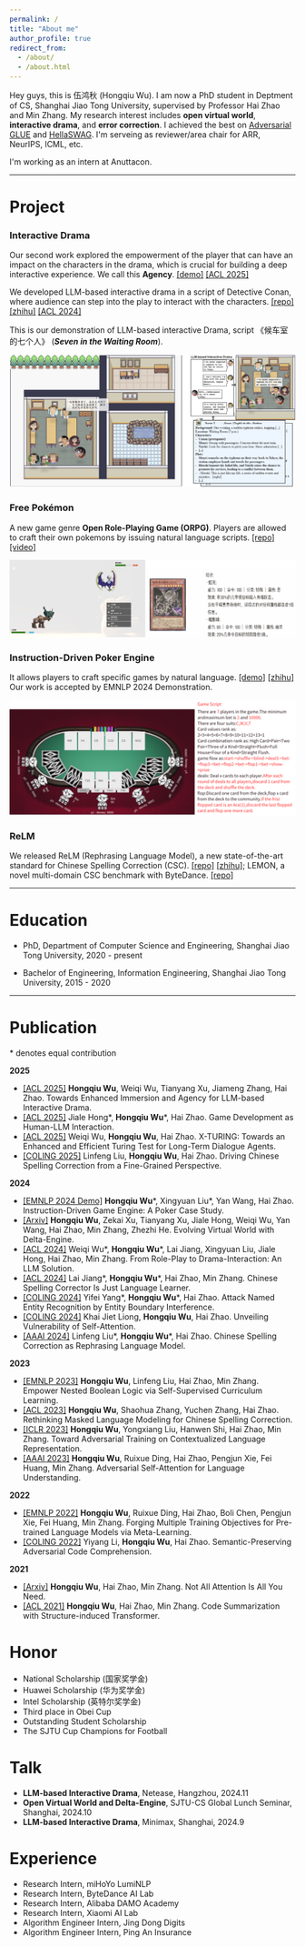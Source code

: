 ```yaml
---
permalink: /
title: "About me"
author_profile: true
redirect_from: 
  - /about/
  - /about.html
---
```


Hey guys, this is 伍鸿秋 (Hongqiu Wu). I am now a PhD student in Deptment of CS, Shanghai Jiao Tong University, supervised by Professor Hai Zhao and Min Zhang.
My research interest includes **open virtual world**, **interactive drama**, and **error correction**. I achieved the best on [Adversarial GLUE](https://adversarialglue.github.io) and [HellaSWAG](https://leaderboard.allenai.org/hellaswag/submissions/public). I'm serveing as reviewer/area chair for ARR, NeurIPS, ICML, etc.

I'm working as an intern at Anuttacon. 

---
# Project

### Interactive Drama

Our second work explored the empowerment of the player that can have an impact on the characters in the drama, which is crucial for building a deep interactive experience. We call this **Agency**. [[demo]](https://www.xiaohongshu.com/explore/67c062c50000000029029ab8?xsec_token=AB72_SeYVn1jO24ady7bgdzLsL8nX4zS4ZwQj0D0F3cQw=&xsec_source=pc_user) [[ACL 2025]](https://arxiv.org/pdf/2502.17878)



We developed LLM-based interactive drama in a script of Detective Conan, where audience can step into the play to interact with the characters. [[repo]](https://github.com/gingasan/interactive-drama) [[zhihu]](https://zhuanlan.zhihu.com/p/698845230) [[ACL 2024]](https://arxiv.org/pdf/2405.14231)



This is our demonstration of LLM-based interactive Drama, script 《候车室的七个人》 (***Seven in the Waiting Room***).

![](drama_conan.png)



### Free Pokémon

A new game genre **Open Role-Playing Game (ORPG)**. Players are allowed to craft their own pokemons by issuing natural language scripts. [[repo]](https://github.com/gingasan/delta-engine/tree/main/delta-pokemon) [[video]](https://www.bilibili.com/video/BV1FtYkehEHF)

![](frpm.png)



### Instruction-Driven Poker Engine

It allows players to craft specific games by natural language. [[demo]](https://www.bilibili.com/video/BV1dA4m1w7xr/?spm_id_from=333.999.0.0&vd_source=e0570b35759018455d30551c1e16a676) [[zhihu]](https://zhuanlan.zhihu.com/p/690984411) Our work is accepted by EMNLP 2024 Demonstration.

![](dt.jpg)



### ReLM

We released ReLM (Rephrasing Language Model), a new state-of-the-art standard for Chinese Spelling Correction (CSC). [[repo]](https://github.com/gingasan/lemon) [[zhihu]](https://zhuanlan.zhihu.com/p/666826419); LEMON, a novel multi-domain CSC benchmark with ByteDance. [[repo]](https://github.com/gingasan/lemon)

---

# Education

* PhD, Department of Computer Science and Engineering, Shanghai Jiao Tong University, 2020 - present

* Bachelor of Engineering, Information Engineering, Shanghai Jiao Tong University, 2015 - 2020

---

# Publication

\* denotes equal contribution

**2025**

* [[ACL 2025]](https://arxiv.org/pdf/2502.17878) **Hongqiu Wu**, Weiqi Wu, Tianyang Xu, Jiameng Zhang, Hai Zhao. Towards Enhanced Immersion and Agency for LLM-based Interactive Drama.
* [[ACL 2025]](https://arxiv.org/pdf/2408.09386) Jiale Hong\*, **Hongqiu Wu**\*, Hai Zhao. Game Development as Human-LLM Interaction.
* [[ACL 2025]](https://arxiv.org/pdf/2408.09853) Weiqi Wu, **Hongqiu Wu**, Hai Zhao. X-TURING: Towards an Enhanced and Efficient Turing Test for Long-Term Dialogue Agents.
* [[COLING 2025]]() Linfeng Liu, **Hongqiu Wu**, Hai Zhao. Driving Chinese Spelling Correction from a Fine-Grained Perspective.

**2024**

* [[EMNLP 2024 Demo]](https://arxiv.org/pdf/2404.00276) **Hongqiu Wu**\*, Xingyuan Liu\*, Yan Wang, Hai Zhao. Instruction-Driven Game Engine: A Poker Case Study.
* [[Arxiv]](https://arxiv.org/pdf/2408.05842) **Hongqiu Wu**, Zekai Xu, Tianyang Xu, Jiale Hong, Weiqi Wu, Yan Wang, Hai Zhao, Min Zhang, Zhezhi He. Evolving Virtual World with Delta-Engine.
* [[ACL 2024]](https://arxiv.org/pdf/2405.14231) Weiqi Wu\*, **Hongqiu Wu**\*, Lai Jiang, Xingyuan Liu, Jiale Hong, Hai Zhao, Min Zhang. From Role-Play to Drama-Interaction: An LLM Solution.
* [[ACL 2024]](https://aclanthology.org/2024.findings-acl.413.pdf) Lai Jiang\*, **Hongqiu Wu**\*, Hai Zhao, Min Zhang. Chinese Spelling Corrector Is Just Language Learner.
* [[COLING 2024]](https://arxiv.org/pdf/2305.05253) Yifei Yang\*, **Hongqiu Wu**\*, Hai Zhao. Attack Named Entity Recognition by Entity Boundary Interference.
* [[COLING 2024]](https://arxiv.org/pdf/2402.16470) Khai Jiet Liong, **Hongqiu Wu**, Hai Zhao. Unveiling Vulnerability of Self-Attention.
* [[AAAI 2024]](https://arxiv.org/pdf/2308.08796) Linfeng Liu\*, **Hongqiu Wu**\*, Hai Zhao. Chinese Spelling Correction as Rephrasing Language Model.

**2023**

* [[EMNLP 2023]](https://aclanthology.org/2023.emnlp-main.847.pdf) **Hongqiu Wu**, Linfeng Liu, Hai Zhao, Min Zhang. Empower Nested Boolean Logic via Self-Supervised Curriculum Learning.
* [[ACL 2023]](https://aclanthology.org/2023.acl-long.600.pdf) **Hongqiu Wu**, Shaohua Zhang, Yuchen Zhang, Hai Zhao. Rethinking Masked Language Modeling for Chinese Spelling Correction. 
* [[ICLR 2023]](https://arxiv.org/pdf/2305.04557.pdf) **Hongqiu Wu**, Yongxiang Liu, Hanwen Shi, Hai Zhao, Min Zhang. Toward Adversarial Training on Contextualized Language Representation.
* [[AAAI 2023]](https://arxiv.org/pdf/2206.12608) **Hongqiu Wu**, Ruixue Ding, Hai Zhao, Pengjun Xie, Fei Huang, Min Zhang. Adversarial Self-Attention for Language Understanding.

**2022**

* [[EMNLP 2022]](https://aclanthology.org/2022.findings-emnlp.482.pdf) **Hongqiu Wu**, Ruixue Ding, Hai Zhao, Boli Chen, Pengjun Xie, Fei Huang, Min Zhang. Forging Multiple Training Objectives for Pre-trained Language Models via Meta-Learning.
* [[COLING 2022]](https://aclanthology.org/2022.coling-1.267.pdf) Yiyang Li, **Hongqiu Wu**, Hai Zhao. Semantic-Preserving Adversarial Code Comprehension.

**2021**

* [[Arxiv]](https://arxiv.org/pdf/2104.04692) **Hongqiu Wu**, Hai Zhao, Min Zhang. Not All Attention Is All You Need.
* [[ACL 2021]](https://aclanthology.org/2021.findings-acl.93.pdf) **Hongqiu Wu**, Hai Zhao, Min Zhang. Code Summarization with Structure-induced Transformer.

# Honor
* National Scholarship (国家奖学金)
* Huawei Scholarship (华为奖学金)
* Intel Scholarship (英特尔奖学金)
* Third place in Obei Cup
* Outstanding Student Scholarship
* The SJTU Cup Champions for Football

# Talk

* **LLM-based Interactive Drama**, Netease, Hangzhou, 2024.11
* **Open Virtual World and Delta-Engine**, SJTU-CS Global Lunch Seminar, Shanghai, 2024.10
* **LLM-based Interactive Drama**, Minimax, Shanghai, 2024.9

# Experience
* Research Intern, miHoYo LumiNLP
* Research Intern, ByteDance AI Lab
* Research Intern, Alibaba DAMO Academy
* Research Intern, Xiaomi AI Lab
* Algorithm Engineer Intern, Jing Dong Digits
* Algorithm Engineer Intern, Ping An Insurance
